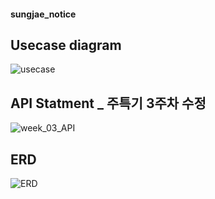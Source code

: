 #### sungjae_notice

## Usecase diagram

![usecase](https://user-images.githubusercontent.com/119986573/217707546-66eb0989-0bf1-4de2-a0e4-94a6adc62f22.png)


## API Statment _ 주특기 3주차 수정


![week_03_API](https://user-images.githubusercontent.com/119986573/220550399-8d94dc93-bc54-4bf9-9efe-5dd9ca92fa84.png)



## ERD

![ERD](https://user-images.githubusercontent.com/119986573/219303467-7db93044-0ddf-488e-a017-7a4bcef30602.JPG)
